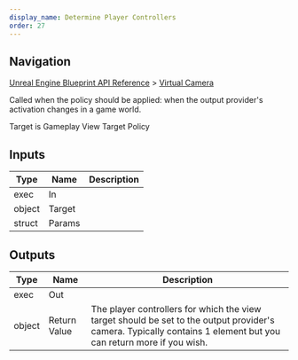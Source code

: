 ```yaml
---
display_name: Determine Player Controllers
order: 27
---
```

## Navigation

[Unreal Engine Blueprint API Reference](https://dev.epicgames.com/documentation/en-us/unreal-engine/BlueprintAPI) > [Virtual Camera](https://dev.epicgames.com/documentation/en-us/unreal-engine/BlueprintAPI/VirtualCamera_1)

Called when the policy should be applied: when the output provider's activation changes in a game world.

Target is Gameplay View Target Policy

## Inputs

| Type | Name | Description |
| --- | --- | --- |
| exec | In |  |
| object | Target |  |
| struct | Params |  |

## Outputs

| Type | Name | Description |
| --- | --- | --- |
| exec | Out |  |
| object | Return Value | The player controllers for which the view target should be set to the output provider's camera. Typically contains 1 element but you can return more if you wish. |
